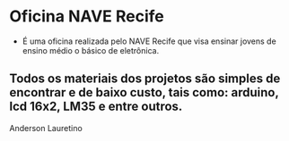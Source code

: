 # Oficina NAVE Recife

* É uma oficina realizada pelo NAVE Recife que visa ensinar jovens de ensino médio o básico de eletrônica.

## Todos os materiais dos projetos são simples de encontrar e de baixo custo, tais como: arduino, lcd 16x2, LM35 e entre outros.

Anderson Lauretino
